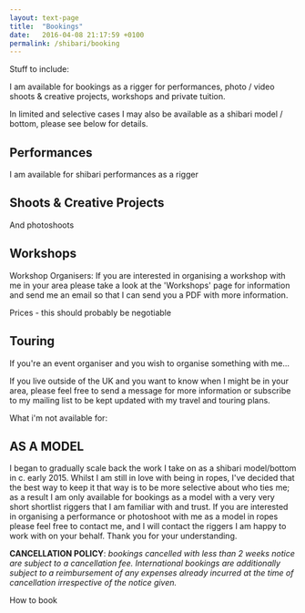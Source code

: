 ```yaml
---
layout: text-page
title:  "Bookings"
date:   2016-04-08 21:17:59 +0100
permalink: /shibari/booking
---
```

Stuff to include:

I am available for bookings as a rigger for performances, photo / video shoots & creative projects, workshops and private tuition.  

In limited and selective cases I may also be available as a shibari model / bottom, please see below for details.

<h2 class="information-text-h2">Performances</h2>

I am available for shibari performances as a rigger

<h2 class="information-text-h2">Shoots & Creative Projects</h2>

And photoshoots

<h2 class="information-text-h2">Workshops</h2>

Workshop Organisers: If you are interested in organising a workshop with me in your area please take a look at the 'Workshops' page for information and send me an email so that I can send you a PDF with more information.

Prices - this should probably be negotiable

<h2 class="information-text-h2">Touring</h2>
If you're an event organiser and you wish to organise something with me...

If you live outside of the UK and you want to know when I might be in your area, please feel free to send a message for more information or subscribe to my mailing list to be kept updated with my travel and touring plans.

What i'm not available for:

<h2 class="information-text-h2">AS A MODEL</h2>
I began to gradually scale back the work I take on as a shibari model/bottom in c. early 2015. Whilst I am still in love with being in ropes, I've decided that the best way to keep it that way is to be more selective about who ties me; as a result I am only available for bookings as a model with a very very short shortlist riggers that I am familiar with and trust. If you are interested in organising a performance or photoshoot with me as a model in ropes please feel free to contact me, and I will contact the riggers I am happy to work with on your behalf. Thank you for your understanding.

<b>CANCELLATION POLICY</b>: <em>bookings cancelled with less than 2 weeks notice are subject to a cancellation fee. International bookings are additionally subject to a reimbursement of any expenses already incurred at the time of cancellation irrespective of the notice given.</em>

How to book

